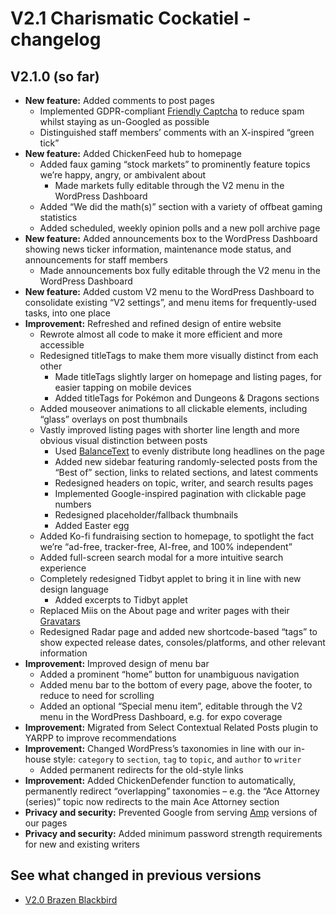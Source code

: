 # V2.1 Charismatic Cockatiel - changelog

## V2.1.0 (so far)

- **New feature:** Added comments to post pages
  - Implemented GDPR-compliant [Friendly Captcha](https://friendlycaptcha.com) to reduce spam whilst staying as un-Googled as possible
  - Distinguished staff members&rsquo; comments with an X-inspired &ldquo;green tick&rdquo;
- **New feature:** Added ChickenFeed hub to homepage
  - Added faux gaming &ldquo;stock markets&rdquo; to prominently feature topics we&rsquo;re happy, angry, or ambivalent about
    - Made markets fully editable through the V2 menu in the WordPress Dashboard
  - Added &ldquo;We did the math(s)&rdquo; section with a variety of offbeat gaming statistics
  - Added scheduled, weekly opinion polls and a new poll archive page
- **New feature:** Added announcements box to the WordPress Dashboard showing news ticker information, maintenance mode status, and announcements for staff members
  - Made announcements box fully editable through the V2 menu in the WordPress Dashboard
- **New feature:** Added custom V2 menu to the WordPress Dashboard to consolidate existing &ldquo;V2 settings&rdquo;, and menu items for frequently-used tasks, into one place
- **Improvement:** Refreshed and refined design of entire website
  - Rewrote almost all code to make it more efficient and more accessible
  - Redesigned titleTags to make them more visually distinct from each other
    - Made titleTags slightly larger on homepage and listing pages, for easier tapping on mobile devices
    - Added titleTags for Pok&eacute;mon and Dungeons&nbsp;&amp;&nbsp;Dragons sections
  - Added mouseover animations to all clickable elements, including &ldquo;glass&rdquo; overlays on post thumbnails
  - Vastly improved listing pages with shorter line length and more obvious visual distinction between posts
    - Used [BalanceText](https://github.com/adobe/balance-text) to evenly distribute long headlines on the page
    - Added new sidebar featuring randomly-selected posts from the &ldquo;Best of&rdquo; section, links to related sections, and latest comments
    - Redesigned headers on topic, writer, and search results pages
    - Implemented Google-inspired pagination with clickable page numbers
    - Redesigned placeholder/fallback thumbnails
    - Added Easter egg
  - Added Ko-fi fundraising section to homepage, to spotlight the fact we&rsquo;re &ldquo;ad-free, tracker-free, AI-free, and 100% independent&rdquo;
  - Added full-screen search modal for a more intuitive search experience
  - Completely redesigned Tidbyt applet to bring it in line with new design language
    - Added excerpts to Tidbyt applet
  - Replaced Miis on the About page and writer pages with their [Gravatars](https://en.gravatar.com)
  - Redesigned Radar page and added new shortcode-based &ldquo;tags&rdquo; to show expected release dates, consoles/platforms, and other relevant information
- **Improvement:** Improved design of menu bar
  - Added a prominent &ldquo;home&rdquo; button for unambiguous navigation
  - Added menu bar to the bottom of every page, above the footer, to reduce to need for scrolling
  - Added an optional &ldquo;Special menu item&rdquo;, editable through the V2 menu in the WordPress Dashboard, e.g. for expo coverage
- **Improvement:** Migrated from Select Contextual Related Posts plugin to YARPP to improve recommendations
- **Improvement:** Changed WordPress&rsquo;s taxonomies in line with our in-house style: `category` to `section`, `tag` to `topic`, and `author` to `writer`
  - Added permanent redirects for the old-style links
- **Improvement:** Added ChickenDefender function to automatically, permanently redirect &ldquo;overlapping&rdquo; taxonomies &ndash; e.g. the &ldquo;Ace&nbsp;Attorney (series)&rdquo; topic now redirects to the main Ace&nbsp;Attorney section
- **Privacy and security:** Prevented Google from serving [Amp](https://en.wikipedia.org/wiki/Accelerated_Mobile_Pages) versions of our pages
- **Privacy and security:** Added minimum password strength requirements for new and existing writers

## See what changed in previous versions

- [V2.0 Brazen Blackbird](https://github.com/CriticalChicken/V2/tree/V2.0-Brazen-Blackbird)

